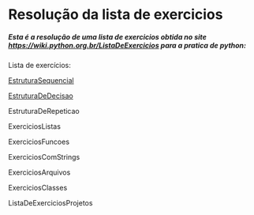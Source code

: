 # Resolução da lista de exercicios

##### Esta é a resolução de uma lista de exercicios obtida no site https://wiki.python.org.br/ListaDeExercicios para a pratica de python:

Lista de exercícios:

[EstruturaSequencial](https://github.com/BillPelegrini/listaexerciciospython.org/tree/main/Listadeexercicios_python.org.br/1.EstruturaSequencial)
  
[EstruturaDeDecisao](https://github.com/BillPelegrini/listaexerciciospython.org/tree/main/Listadeexercicios_python.org.br/2.EstruturaDeDecisao)
  
EstruturaDeRepeticao
  
ExerciciosListas
  
ExerciciosFuncoes
  
ExerciciosComStrings
  
ExerciciosArquivos
  
ExerciciosClasses
  
ListaDeExerciciosProjetos
  
